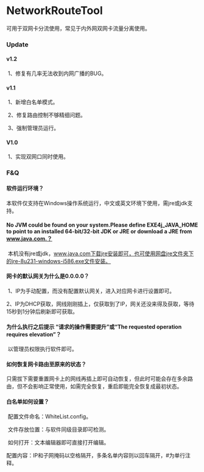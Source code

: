 # NetworkRouteTool
可用于双网卡分流使用，常见于内外网双网卡流量分离使用。

### Update

#### v1.2

​		1、修复有几率无法收到内网广播的BUG。



#### v1.1

​		1、新增白名单模式。

​		2、修复路由控制不够精细问题。

​		3、强制管理员运行。



#### V1.0

​		1、实现双网口同时使用。



### F&Q

#### 	软件运行环境？

​			本软件仅支持在Windows操作系统运行，中文或英文环境下使用，需jre或jdk支持。



#### 	No JVM could be found on your system.Please define EXE4j_JAVA_HOME to point to an installed 64-bit/32-bit JDK or JRE or download a JRE from www.java.com.？

​			本机没有jre或jdk，www.java.com下载jre安装即可，也可使用网盘jre文件夹下的jre-8u231-windows-i586.exe文件安装。



#### 	网卡的默认网关为什么是0.0.0.0？

​			1、IP为手动配置，而没有配置默认网关，进入对应网卡进行设置即可。

​			2、IP为DHCP获取，网线刚刚插上，仅获取到了IP，网关还没来得及获取，等待15秒到1分钟后刷新即可获取。



#### 	为什么执行之后提示 “请求的操作需要提升”或“The requested operation requires elevation”？

​		以管理员权限执行软件即可。



#### 	如何恢复网卡路由至原来的状态？

​		只需拔下需要重置网卡上的网线再插上即可自动恢复，但此时可能会存在多余路由，但不会影响正常使用，如需完全恢复，重启即能完全恢复成最初状态。



#### 	白名单如何设置？

​		配置文件命名：WhiteList.config。

​		文件存放位置：与软件同级目录即可检测。

​		如何打开：文本编辑器即可直接打开编辑。

​		配置内容：IP和子网掩码以空格隔开，多条名单内容则以回车隔开，#为单行注释。